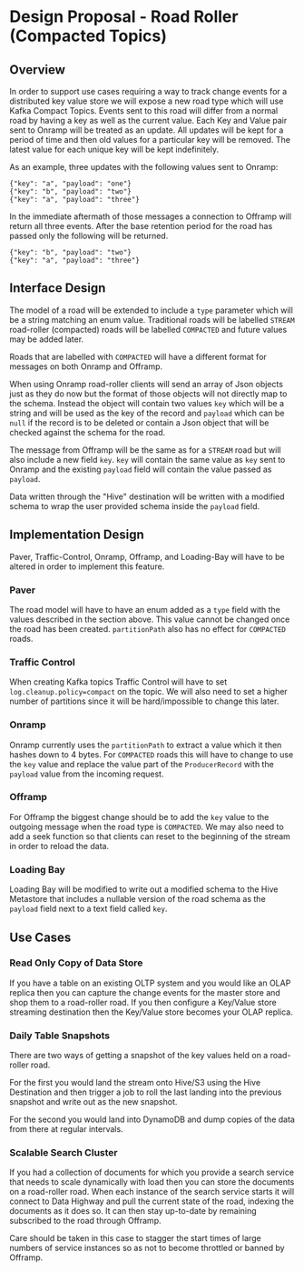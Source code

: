 # Design Proposal - Road Roller (Compacted Topics)

## Overview

In order to support use cases requiring a way to track change events for a
distributed key value store we will expose a new road type which will use Kafka
Compact Topics. Events sent to this road will differ from a normal road by
having a key as well as the current value. Each Key and Value pair sent to
Onramp will be treated as an update. All updates will be kept for a period of
time and then old values for a particular key will be removed. The latest value
for each unique key will be kept indefinitely.

As an example, three updates with the following values sent to Onramp:

```
{"key": "a", "payload": "one"}
{"key": "b", "payload": "two"}
{"key": "a", "payload": "three"}
```

In the immediate aftermath of those messages a connection to Offramp will
return all three events. After the base retention period for the road has
passed only the following will be returned.

```
{"key": "b", "payload": "two"}
{"key": "a", "payload": "three"}
```

## Interface Design

The model of a road will be extended to include a `type` parameter which will
be a string matching an enum value. Traditional roads will be labelled `STREAM`
road-roller (compacted) roads will be labelled `COMPACTED` and future values
may be added later.

Roads that are labelled with `COMPACTED` will have a different format for
messages on both Onramp and Offramp.

When using Onramp road-roller clients will send an array of Json objects just
as they do now but the format of those objects will not directly map to the
schema. Instead the object will contain two values `key` which will be a string
and will be used as the key of the record and `payload` which can be `null` if
the record is to be deleted or contain a Json object that will be checked
against the schema for the road.

The message from Offramp will be the same as for a `STREAM` road but will also
include a new field `key`. `key` will contain the same value as `key` sent to
Onramp and the existing `payload` field will contain the value passed as
`payload`.

Data written through the "Hive" destination will be written with a modified
schema to wrap the user provided schema inside the `payload` field.

## Implementation Design

Paver, Traffic-Control, Onramp, Offramp, and Loading-Bay will have to be
altered in order to implement this feature.

### Paver

The road model will have to have an enum added as a `type` field with the
values described in the section above. This value cannot be changed once the
road has been created. `partitionPath` also has no effect for `COMPACTED`
roads.

### Traffic Control

When creating Kafka topics Traffic Control will have to set
`log.cleanup.policy=compact` on the topic. We will also need to set a higher
number of partitions since it will be hard/impossible to change this later.

### Onramp

Onramp currently uses the `partitionPath` to extract a value which it then
hashes down to 4 bytes. For `COMPACTED` roads this will have to change to use
the `key` value and replace the value part of the `ProducerRecord` with the
`payload` value from the incoming request.

### Offramp

For Offramp the biggest change should be to add the `key` value to the outgoing
message when the road type is `COMPACTED`. We may also need to add a seek
function so that clients can reset to the beginning of the stream in order to
reload the data.

### Loading Bay

Loading Bay will be modified to write out a modified schema to the Hive
Metastore that includes a nullable version of the road schema as the `payload`
field next to a text field called `key`.

## Use Cases

### Read Only Copy of Data Store

If you have a table on an existing OLTP system and you would like an OLAP
replica then you can capture the change events for the master store and shop
them to a road-roller road. If you then configure a Key/Value store streaming
destination then the Key/Value store becomes your OLAP replica.

### Daily Table Snapshots

There are two ways of getting a snapshot of the key values held on a
road-roller road.

For the first you would land the stream onto Hive/S3 using the Hive Destination
and then trigger a job to roll the last landing into the previous snapshot and
write out as the new snapshot.

For the second you would land into DynamoDB and dump copies of the data from
there at regular intervals.

### Scalable Search Cluster

If you had a collection of documents for which you provide a search service
that needs to scale dynamically with load then you can store the documents on
a road-roller road. When each instance of the search service starts it will
connect to Data Highway and pull the current state of the road, indexing the
documents as it does so. It can then stay up-to-date by remaining subscribed to
the road through Offramp.

Care should be taken in this case to stagger the start times of large numbers
of service instances so as not to become throttled or banned by Offramp.
